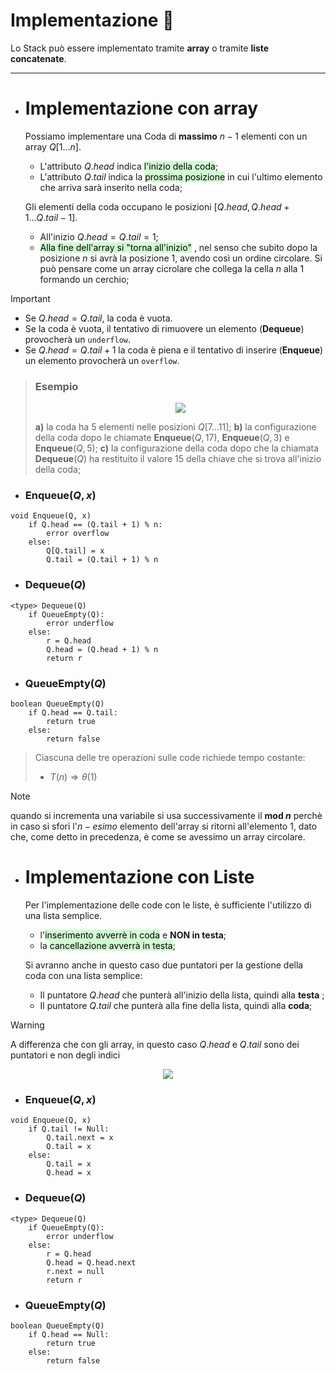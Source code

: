  # Implementazione 🧪
Lo Stack può essere implementato tramite **array** o tramite **liste concatenate**.
***
- # Implementazione con array
	Possiamo implementare una Coda di **massimo** $n-1$ elementi con un array $Q[1...n]$.
	- L'attributo $Q.head$ indica <mark style="background: #BBFABBA6;">l'inizio della coda</mark>;
	- L'attributo $Q.tail$ indica la <mark style="background: #BBFABBA6;">prossima posizione</mark> in cui l'ultimo elemento che arriva sarà inserito nella coda;
	
	Gli elementi della coda occupano le posizioni $[Q.head, Q.head+1...Q.tail-1]$.
	- All'inizio $Q.head = Q.tail = 1$;
	- <mark style="background: #BBFABBA6;">Alla fine dell'array si "torna all'inizio"</mark> , nel senso che subito dopo la posizione $n$ si avrà la posizione $1$, avendo così un ordine circolare. Si può pensare come un array cicrolare che collega la cella $n$ alla $1$ formando un cerchio;

>[!Important]
>- Se $Q.head = Q.tail$, la coda è vuota.
>- Se la coda è vuota, il tentativo di rimuovere un elemento (**Dequeue**) provocherà un `underflow`.
>- Se $Q.head = Q.tail+1$ la coda è piena e il tentativo di inserire (**Enqueue**) un elemento provocherà un `overflow`.

>### Esempio
><center><img src="http://www.swappa.it/wiki/uploads/Uni/A-enqueueDequeue.gif"></center>
>
> **a)** la coda ha 5 elementi nelle posizioni $Q[7...11]$;
> **b)** la configurazione della coda dopo le chiamate **Enqueue**($Q, 17$), **Enqueue**($Q, 3$) e **Enqueue**($Q, 5$);
> **c)** la configurazione della coda dopo che la chiamata **Dequeue**($Q$) ha restituito il valore 15 della chiave che si trova all'inizio della coda;
 
- ### Enqueue($Q, x$)
``` Pseudocodice TI:"Enqueue" "FOLD"
void Enqueue(Q, x)
	if Q.head == (Q.tail + 1) % n:
		error overflow
	else:
		Q[Q.tail] = x
		Q.tail = (Q.tail + 1) % n
```

- ### Dequeue($Q$)
``` Pseudocodice TI:"Dequeue" "FOLD"
<type> Dequeue(Q)
	if QueueEmpty(Q):
		error underflow
	else:
		r = Q.head
		Q.head = (Q.head + 1) % n
		return r
```

- ### QueueEmpty($Q$)
``` Pseudocodice TI:"QueueEmpty" "FOLD"
boolean QueueEmpty(Q)
	if Q.head == Q.tail:
		return true
	else:
		return false
```

>Ciascuna delle tre operazioni sulle code richiede tempo costante:
>- $T(n) \Rightarrow θ(1)$

>[!Note]
>quando si incrementa una variabile si usa successivamente il **mod $n$** perchè in caso si sfori l'$n-esimo$ elemento dell'array si ritorni all'elemento $1$, dato che, come detto in precedenza, è come se avessimo un array circolare.

- # Implementazione con Liste
	Per l'implementazione delle code con le liste, è sufficiente l'utilizzo di una lista semplice.
	- l'<mark style="background: #BBFABBA6;">inserimento avverrè in coda</mark> e **NON in testa**;
	- la <mark style="background: #BBFABBA6;">cancellazione avverrà in testa</mark>;

	Si avranno anche in questo caso due puntatori per la gestione della coda con una lista semplice:
	- Il puntatore $Q.head$ che punterà all'inizio della lista, quindi alla **testa** ;
	- Il puntatore $Q.tail$ che punterà alla fine della lista, quindi alla **coda**;

>[!Warning]
>A differenza che con gli array, in questo caso $Q.head$ e $Q.tail$ sono dei puntatori e non degli indici
<center><img src="https://www.researchgate.net/profile/Oscar-Karnalim/publication/333225149/figure/fig5/AS:761236430008322@1558504316577/An-Example-of-List-Based-Representation-A-Queue-with-Linked-List.png"></center>

- ### Enqueue($Q, x$)
``` Pseudocodice TI:"Enqueue" "FOLD"
void Enqueue(Q, x)
	if Q.tail != Null:
		Q.tail.next = x
		Q.tail = x
	else:
		Q.tail = x
		Q.head = x
```

- ### Dequeue($Q$)
``` Pseudocodice TI:"Dequeue" "FOLD"
<type> Dequeue(Q)
	if QueueEmpty(Q):
		error underflow
	else:
		r = Q.head
		Q.head = Q.head.next
		r.next = null
		return r
```

- ### QueueEmpty($Q$)
``` Pseudocodice TI:"QueueEmpty" "FOLD"
boolean QueueEmpty(Q)
	if Q.head == Null:
		return true
	else:
		return false
```